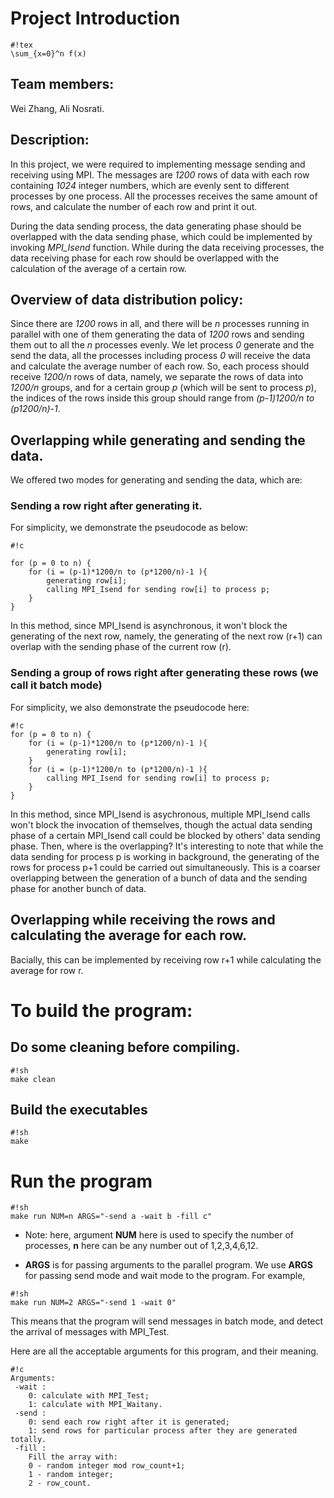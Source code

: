 # Project Introduction

```
#!tex
\sum_{x=0}^n f(x)
```

## Team members: 

Wei Zhang, Ali Nosrati.

## Description: 

In this project, we were required to implementing message sending and receiving using MPI. The messages are *1200* rows of data with each row containing *1024* integer numbers, which are evenly sent to different processes by one process. All the processes receives the same amount of rows, and calculate the number of each row and print it out.

During the data sending process, the data generating phase should be overlapped with the data sending phase, which could be implemented by invoking *MPI_Isend* function. While during the data receiving processes, the data receiving phase for each row should be overlapped with the calculation of the average of a certain row.

## Overview of data distribution policy:

Since there are *1200* rows in all, and there will be *n* processes running in parallel with one of them generating the data of *1200* rows and sending them out to all the *n* processes evenly. We let process *0* generate and the send the data, all the processes including process *0* will receive the data and calculate the average number of each row. So, each process should receive *1200/n* rows of data, namely, we separate the rows of data into *1200/n* groups, and for a certain group *p* (which will be sent to process *p*), the indices of the rows inside this group should range from *(p-1)*1200/n* to *(p*1200/n)-1*. 

## Overlapping while generating and sending the data.

We offered two modes for generating and sending the data, which are:

### Sending a row right after generating it.

For simplicity, we demonstrate the pseudocode as below:

```
#!c

for (p = 0 to n) {
    for (i = (p-1)*1200/n to (p*1200/n)-1 ){
        generating row[i];
        calling MPI_Isend for sending row[i] to process p;
    }
}
```

In this method, since MPI_Isend is asynchronous, it won't block the generating of the next row, namely, the generating of the next row (r+1) can overlap with the sending phase of the current row (r).

### Sending a group of rows right after generating these rows (we call it batch mode)

For simplicity, we also demonstrate the pseudocode here:

```
#!c
for (p = 0 to n) {
    for (i = (p-1)*1200/n to (p*1200/n)-1 ){
        generating row[i];
    }
    for (i = (p-1)*1200/n to (p*1200/n)-1 ){
        calling MPI_Isend for sending row[i] to process p;
    }
}
```
In this method, since MPI_Isend is asychronous, multiple MPI_Isend calls won't block the invocation of themselves, though the actual data sending phase of a certain MPI_Isend call could be blocked by others' data sending phase. Then, where is the overlapping? It's interesting to note that while the data sending for process p is working in background, the generating of the rows for process p+1 could be carried out simultaneously. This is a coarser overlapping between the generation of a bunch of data and the sending phase for another bunch of data.

## Overlapping while receiving the rows and calculating the average for each row.

Bacially, this can be implemented by receiving row r+1 while calculating the average for row r. 



# To build the program:

## Do some cleaning before compiling.

```
#!sh
make clean
```

## Build the executables

```
#!sh
make
```

# Run the program

```
#!sh
make run NUM=n ARGS="-send a -wait b -fill c"
```

- Note: here, argument **NUM** here is used to specify the number of processes, **n** here can be any number out of 1,2,3,4,6,12.

- **ARGS** is for passing arguments to the parallel program. We use **ARGS** for passing send mode and wait mode to the program. For example,

```
#!sh
make run NUM=2 ARGS="-send 1 -wait 0"
```
This means that the program will send messages in batch mode, and detect the arrival of messages with MPI_Test.

Here are all the acceptable arguments for this program, and their meaning.

```
#!c
Arguments:
 -wait : 
    0: calculate with MPI_Test; 
    1: calculate with MPI_Waitany.
 -send : 
    0: send each row right after it is generated; 
    1: send rows for particular process after they are generated totally.
 -fill : 
    Fill the array with: 
    0 - random integer mod row_count+1; 
    1 - random integer; 
    2 - row_count.
```


